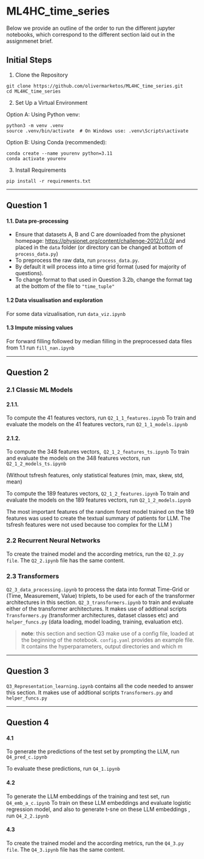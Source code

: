 # ML4HC_time_series

Below we provide an outline of the order to run the different jupyter notebooks, which correspond to the different section laid out in the assignmenet brief.

## Initial Steps

1. Clone the Repository
```
git clone https://github.com/olivermarketos/ML4HC_time_series.git
cd ML4HC_time_series
```

2. Set Up a Virtual Environment

Option A: Using Python venv:
```
python3 -m venv .venv
source .venv/bin/activate  # On Windows use: .venv\Scripts\activate
```
Option B: Using Conda (recommended):
```
conda create --name yourenv python=3.11
conda activate yourenv
```

3. Install Requirements
```
pip install -r requirements.txt
```
---

## Question 1

#### 1.1. Data pre-processing

- Ensure that datasets A, B and C are downloaded from the physionet homepage: https://physionet.org/content/challenge-2012/1.0.0/ and placed in the `data` folder (or directory can be changed at bottom of  `process_data.py`)
- To preprocess the raw data, run `process_data.py`.
- By default it will process into a time grid format (used for majority of questions).
- To change format to that used in Question 3.2b, change the format tag at the bottom of the file to `"time_tuple"`

#### 1.2 Data visualisation and exploration
For some data vizualisation, run `data_viz.ipynb`

#### 1.3 Impute missing values
For forward filling followed by median filling in the preprocessed data files from 1.1 run `fill_nan.ipynb`

---

## Question 2

### 2.1 Classic ML Models
#### 2.1.1. 
To compute the 41 features vectors, run `Q2_1_1_features.ipynb`
To train and evaluate the models on the 41 features vectors, run `Q2_1_1_models.ipynb`

#### 2.1.2.
To compute the 348 features vectors,` Q2_1_2_features_ts.ipynb`
To train and evaluate the models on the 348 features vectors, run `Q2_1_2_models_ts.ipynb`

(Without tsfresh features, only statistical features (min, max, skew, std, mean)
    
To compute the 189 features vectors, `Q2_1_2_features.ipynb`
To train and evaluate the models on the 189 features vectors, run `Q2_1_2_models.ipynb`

The most important features of the random forest model trained on the 189 features was used to create the textual summary of patients for LLM.
The tsfresh features were not used because too complex for the LLM
)

### 2.2 Recurrent Neural Networks
To create the trained model and the according metrics, run the `Q2_2.py file`.
The `Q2_2.ipynb` file has the same content.

### 2.3 Transformers
`Q2_3_data_processing.ipynb` to process the data into format Time-Grid or (Time, Measurement, Value) triplets, to be used for each of the transformer architectures in this section.
`Q2_3_transformers.ipynb` to train and evaluate either of the transformer architectures. It makes use of addtional scripts `Transformers.py` (transformer architectures, dataset classes etc) and `helper_funcs.py` (data loading, model loading, training, evaluation etc).

 > **note**: this section and section Q3 make use of a config file, loaded at the beginning of the notebook. `config.yaml` provides an example file. It contains the hyperparameters, output directories and which m

---

## Question 3
`Q3_Representation_learning.ipynb` contains all the code needed to answer this section. It makes use of addtional scripts `Transformers.py` and `helper_funcs.py`

---

## Question 4

#### 4.1
To generate the predictions of the test set by prompting the LLM, run `Q4_pred_c.ipynb`

To evaluate these predictions, run `Q4_1.ipynb`

#### 4.2
To generate the LLM embeddings of the training and test set, run `Q4_emb_a_c.ipynb`
To train on these LLM embeddings and evaluate logistic regression model, and also to generate t-sne on these LLM embeddings , run `Q4_2_2.ipynb`

#### 4.3
To create the trained model and the according metrics, run the `Q4_3.py file`.
The `Q4_3.ipynb` file has the same content.


